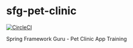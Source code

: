 # sfg-pet-clinic

[![CircleCI](https://dl.circleci.com/status-badge/img/gh/gb004965/spring5-recipe-app/tree/master.svg?style=svg)](https://dl.circleci.com/status-badge/redirect/gh/gb004965/spring5-recipe-app/tree/master)

Spring Framework Guru - Pet Clinic App Training
